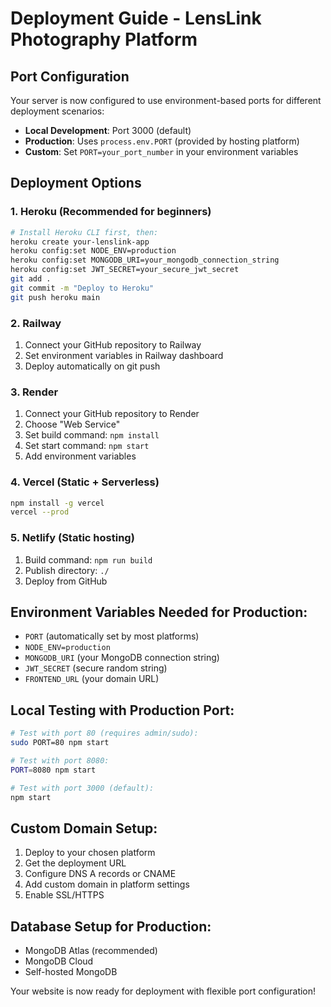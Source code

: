 # Deployment Guide - LensLink Photography Platform

## Port Configuration
Your server is now configured to use environment-based ports for different deployment scenarios:

- **Local Development**: Port 3000 (default)
- **Production**: Uses `process.env.PORT` (provided by hosting platform)
- **Custom**: Set `PORT=your_port_number` in your environment variables

## Deployment Options

### 1. Heroku (Recommended for beginners)
```bash
# Install Heroku CLI first, then:
heroku create your-lenslink-app
heroku config:set NODE_ENV=production
heroku config:set MONGODB_URI=your_mongodb_connection_string
heroku config:set JWT_SECRET=your_secure_jwt_secret
git add .
git commit -m "Deploy to Heroku"
git push heroku main
```

### 2. Railway
1. Connect your GitHub repository to Railway
2. Set environment variables in Railway dashboard
3. Deploy automatically on git push

### 3. Render
1. Connect your GitHub repository to Render
2. Choose "Web Service"
3. Set build command: `npm install`
4. Set start command: `npm start`
5. Add environment variables

### 4. Vercel (Static + Serverless)
```bash
npm install -g vercel
vercel --prod
```

### 5. Netlify (Static hosting)
1. Build command: `npm run build`
2. Publish directory: `./`
3. Deploy from GitHub

## Environment Variables Needed for Production:
- `PORT` (automatically set by most platforms)
- `NODE_ENV=production`
- `MONGODB_URI` (your MongoDB connection string)
- `JWT_SECRET` (secure random string)
- `FRONTEND_URL` (your domain URL)

## Local Testing with Production Port:
```bash
# Test with port 80 (requires admin/sudo):
sudo PORT=80 npm start

# Test with port 8080:
PORT=8080 npm start

# Test with port 3000 (default):
npm start
```

## Custom Domain Setup:
1. Deploy to your chosen platform
2. Get the deployment URL
3. Configure DNS A records or CNAME
4. Add custom domain in platform settings
5. Enable SSL/HTTPS

## Database Setup for Production:
- MongoDB Atlas (recommended)
- MongoDB Cloud
- Self-hosted MongoDB

Your website is now ready for deployment with flexible port configuration!
